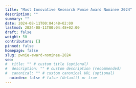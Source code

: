 ```yaml
---
title: "Most Innovative Research Pwnie Award Nominee 2024"
description: ""
summary: ""
date: 2024-08-11T00:04:48+02:00
lastmod: 2024-08-11T00:04:48+02:00
draft: false
weight: 50
contributors: []
pinned: false
homepage: false
slug: pwnie-award-nominee-2024
seo:
#  title: "" # custom title (optional)
#  description: "" # custom description (recommended)
#  canonical: "" # custom canonical URL (optional)
  noindex: false # false (default) or true
---
```



